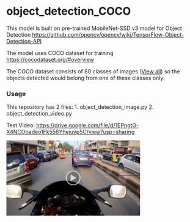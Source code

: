 # object_detection_COCO

This model is built on pre-trained MobileNet-SSD v3 model for Object Detection
https://github.com/opencv/opencv/wiki/TensorFlow-Object-Detection-API

The model uses COCO dataset for training
https://cocodataset.org/#overview

The COCO dataset consists of 80 classes of images (<a href="/labels.txt">View all</a>) so the objects detected would belong from one of these classes only.




<h3> Usage </h3>
This repository has 2 files: 
1. object_detection_image.py
2. object_detection_video.py

Test Video: https://drive.google.com/file/d/1EPngtG-X4NCOoadeo1Fk556Yhejuvp5C/view?usp=sharing



<a href="https://drive.google.com/file/d/1y52-GFJHX28FRxgSJZVlkGvQsnY8ML75/view?usp=sharing"><img src="/output_thumb.png" width=350></a>
